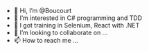 - 👋 Hi, I’m @Boucourt
- 👀 I’m interested in C# programming and TDD
- 🌱 I got training in Selenium, React with .NET
- 💞️ I’m looking to collaborate on ...
- 📫 How to reach me ...

<!---
Boucourt/Boucourt is a ✨ special ✨ repository because its `README.md` (this file) appears on your GitHub profile.
You can click the Preview link to take a look at your changes.
--->
